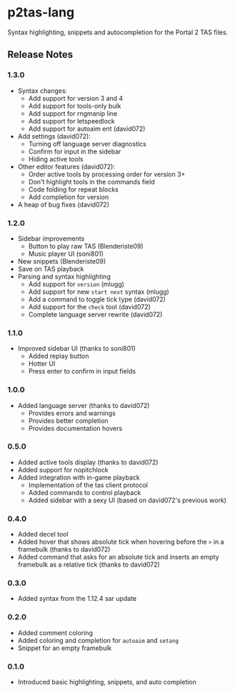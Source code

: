 # p2tas-lang

Syntax highlighting, snippets and autocompletion for the Portal 2 TAS files.

## Release Notes
### 1.3.0
- Syntax changes:
    - Add support for version 3 and 4
    - Add support for tools-only bulk
    - Add support for rngmanip line
    - Add support for letspeedlock
    - Add support for autoaim ent (david072)
- Add settings (david072):
    - Turning off language server diagnostics
    - Confirm for input in the sidebar
    - Hiding active tools
- Other editor features (david072):
    - Order active tools by processing order for version 3+
    - Don't highlight tools in the commands field
    - Code folding for repeat blocks
    - Add completion for version
- A heap of bug fixes (david072)

### 1.2.0
- Sidebar improvements
    - Button to play raw TAS (Blenderiste09)
    - Music player UI (soni801)
- New snippets (Blenderiste09)
- Save on TAS playback
- Parsing and syntax highlighting
    - Add support for `version` (mlugg)
    - Add support for new `start next` syntax (mlugg)
    - Add a command to toggle tick type (david072)
    - Add support for the `check` tool (david072)
    - Complete language server rewrite (david072)

### 1.1.0
- Improved sidebar UI (thanks to soni801)
    - Added replay button
    - Hotter UI
    - Press enter to confirm in input fields

### 1.0.0
- Added language server (thanks to david072)
    - Provides errors and warnings
    - Provides better completion
    - Provides documentation hovers

### 0.5.0
- Added active tools display (thanks to david072)
- Added support for nopitchlock
- Added integration with in-game playback
    - Implementation of the tas client protocol
    - Added commands to control playback
    - Added sidebar with a sexy UI (based on david072's previous work)

### 0.4.0
- Added decel tool
- Added hover that shows absolute tick when hovering before the `>` in a framebulk (thanks to david072)
- Added command that asks for an absolute tick and inserts an empty framebulk as a relative tick (thanks to david072)

### 0.3.0
- Added syntax from the 1.12.4 sar update

### 0.2.0
- Added comment coloring
- Added coloring and completion for `autoaim` and `setang`
- Snippet for an empty framebulk

### 0.1.0
- Introduced basic highlighting, snippets, and auto completion
